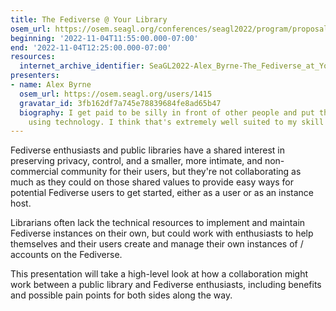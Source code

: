 ```yaml
---
title: The Fediverse @ Your Library
osem_url: https://osem.seagl.org/conferences/seagl2022/program/proposals/880
beginning: '2022-11-04T11:55:00.000-07:00'
end: '2022-11-04T12:25:00.000-07:00'
resources:
  internet_archive_identifier: SeaGL2022-Alex_Byrne-The_Fediverse_at_Your_Library
presenters:
- name: Alex Byrne
  osem_url: https://osem.seagl.org/users/1415
  gravatar_id: 3fb162df7a745e78839684fe8ad65b47
  biography: I get paid to be silly in front of other people and put them at ease
    using technology. I think that's extremely well suited to my skill set.
---
```


Fediverse enthusiasts and public libraries have a shared interest in preserving privacy, control, and a smaller, more intimate, and non-commercial community for their users, but they're not collaborating as much as they could on those shared values to provide easy ways for potential Fediverse users to get started, either as a user or as an instance host.

Librarians often lack the technical resources to implement and maintain Fediverse instances on their own, but could work with enthusiasts to help themselves and their users create and manage their own instances of / accounts on the Fediverse.

This presentation will take a high-level look at how a collaboration might work between a public library and Fediverse enthusiasts, including benefits and possible pain points for both sides along the way.
